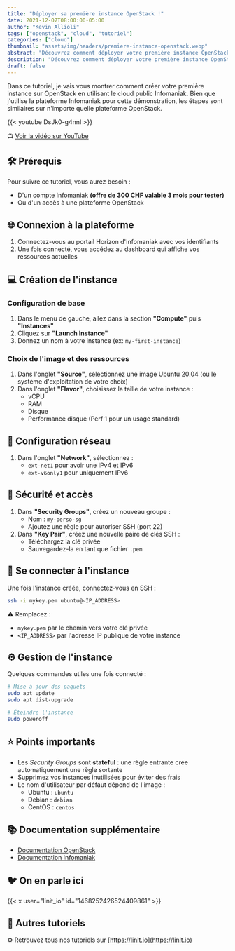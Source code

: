 ```yaml
---
title: "Déployer sa première instance OpenStack !"
date: 2021-12-07T08:00:00-05:00
author: "Kevin Allioli"
tags: ["openstack", "cloud", "tutoriel"]
categories: ["cloud"]
thumbnail: "assets/img/headers/premiere-instance-openstack.webp"
abstract: "Découvrez comment déployer votre première instance OpenStack étape par étape : création, configuration réseau, sécurité, accès SSH et gestion. Un guide clair pour bien débuter sur n’importe quelle plateforme OpenStack."
description: "Découvrez comment déployer votre première instance OpenStack étape par étape : création, configuration réseau, sécurité, accès SSH et gestion. Un guide clair pour bien débuter sur n’importe quelle plateforme OpenStack."
draft: false
---
```


Dans ce tutoriel, je vais vous montrer comment créer votre première instance sur OpenStack en utilisant le cloud public Infomaniak. Bien que j'utilise la plateforme Infomaniak pour cette démonstration, les étapes sont similaires sur n'importe quelle plateforme OpenStack.

{{< youtube DsJk0-g4nnI >}}

📺 [Voir la vidéo sur YouTube](https://www.youtube.com/watch?v=DsJk0-g4nnI)


## 🛠️ Prérequis

Pour suivre ce tutoriel, vous aurez besoin :
- D'un compte Infomaniak **(offre de 300 CHF valable 3 mois pour tester)**
- Ou d'un accès à une plateforme OpenStack


## 🌐 Connexion à la plateforme

1. Connectez-vous au portail Horizon d'Infomaniak avec vos identifiants
2. Une fois connecté, vous accédez au dashboard qui affiche vos ressources actuelles


## 💻 Création de l'instance

### Configuration de base

1. Dans le menu de gauche, allez dans la section **"Compute"** puis **"Instances"**
2. Cliquez sur **"Launch Instance"**
3. Donnez un nom à votre instance (ex: `my-first-instance`)

### Choix de l'image et des ressources

1. Dans l'onglet **"Source"**, sélectionnez une image Ubuntu 20.04 (ou le système d'exploitation de votre choix)
2. Dans l'onglet **"Flavor"**, choisissez la taille de votre instance :
   - vCPU
   - RAM
   - Disque
   - Performance disque (Perf 1 pour un usage standard)


## 🛜 Configuration réseau

1. Dans l'onglet **"Network"**, sélectionnez :
   - `ext-net1` pour avoir une IPv4 et IPv6
   - `ext-v6only1` pour uniquement IPv6


## 🔐 Sécurité et accès

1. Dans **"Security Groups"**, créez un nouveau groupe :
   - Nom : `my-perso-sg`
   - Ajoutez une règle pour autoriser SSH (port 22)
2. Dans **"Key Pair"**, créez une nouvelle paire de clés SSH :
   - Téléchargez la clé privée
   - Sauvegardez-la en tant que fichier `.pem`


## 🚀 Se connecter à l'instance

Une fois l'instance créée, connectez-vous en SSH :

```bash
ssh -i mykey.pem ubuntu@<IP_ADDRESS>
```

⚠️  Remplacez :
- `mykey.pem` par le chemin vers votre clé privée
- `<IP_ADDRESS>` par l'adresse IP publique de votre instance


## ⚙️  Gestion de l'instance

Quelques commandes utiles une fois connecté :

```bash
# Mise à jour des paquets
sudo apt update
sudo apt dist-upgrade

# Éteindre l'instance
sudo poweroff
```


## ⭐️ Points importants

- Les *Security Groups* sont **stateful** : une règle entrante crée automatiquement une règle sortante
- Supprimez vos instances inutilisées pour éviter des frais
- Le nom d'utilisateur par défaut dépend de l'image :
  - Ubuntu : `ubuntu`
  - Debian : `debian`
  - CentOS : `centos`


## 📚 Documentation supplémentaire

- [Documentation OpenStack](https://docs.openstack.org/)
- [Documentation Infomaniak](https://docs.infomaniak.cloud/)


## 🐦 On en parle ici

{{< x user="linit_io" id="1468252426524409861" >}}

## 🔗 Autres tutoriels

⚙️  Retrouvez tous nos tutoriels sur [https://linit.io](https://linit.io)
